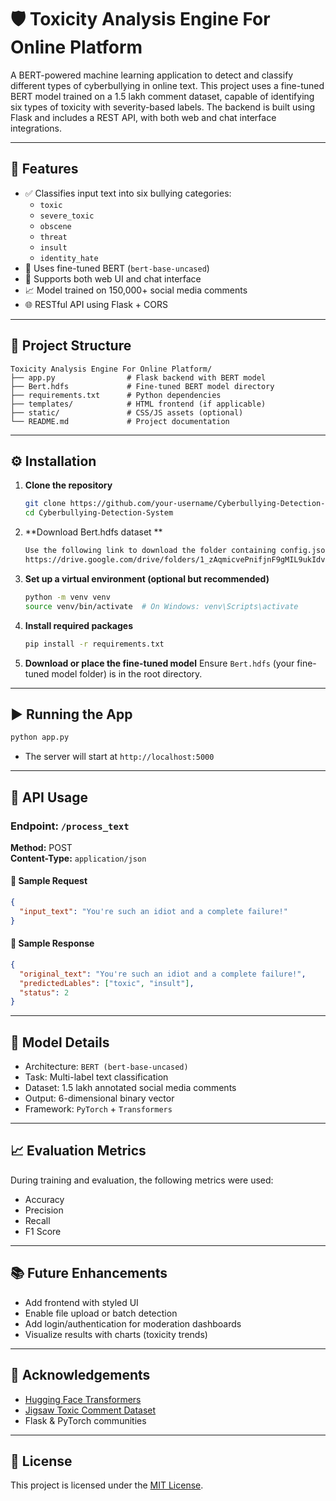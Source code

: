 # 🛡️ Toxicity Analysis Engine For Online Platform

A BERT-powered machine learning application to detect and classify different types of cyberbullying in online text. This project uses a fine-tuned BERT model trained on a 1.5 lakh comment dataset, capable of identifying six types of toxicity with severity-based labels. The backend is built using Flask and includes a REST API, with both web and chat interface integrations.

---

## 📌 Features

- ✅ Classifies input text into six bullying categories:
  - `toxic`
  - `severe_toxic`
  - `obscene`
  - `threat`
  - `insult`
  - `identity_hate`
- 🧠 Uses fine-tuned BERT (`bert-base-uncased`)
- 💬 Supports both web UI and chat interface
- 📈 Model trained on 150,000+ social media comments
- 🌐 RESTful API using Flask + CORS

---

## 📂 Project Structure

```
Toxicity Analysis Engine For Online Platform/
├── app.py                # Flask backend with BERT model
├── Bert.hdfs             # Fine-tuned BERT model directory
├── requirements.txt      # Python dependencies
├── templates/            # HTML frontend (if applicable)
├── static/               # CSS/JS assets (optional)
└── README.md             # Project documentation
```

---

## ⚙️ Installation

1. **Clone the repository**
   ```bash
   git clone https://github.com/your-username/Cyberbullying-Detection-System.git
   cd Cyberbullying-Detection-System
   ```
2. **Download Bert.hdfs dataset **
   ```bash
   Use the following link to download the folder containing config.json and Dataset file:
   https://drive.google.com/drive/folders/1_zAqmicvePnifjnF9gMIL9ukIdvSpmCq?usp=sharing
   ```
   
3. **Set up a virtual environment (optional but recommended)**
   ```bash
   python -m venv venv
   source venv/bin/activate  # On Windows: venv\Scripts\activate
   ```

4. **Install required packages**
   ```bash
   pip install -r requirements.txt
   ```

5. **Download or place the fine-tuned model**
   Ensure `Bert.hdfs` (your fine-tuned model folder) is in the root directory.

---

## ▶️ Running the App

```bash
python app.py
```

- The server will start at `http://localhost:5000`

---

## 🧪 API Usage

### Endpoint: `/process_text`  
**Method:** POST  
**Content-Type:** `application/json`  

#### 🔸 Sample Request
```json
{
  "input_text": "You're such an idiot and a complete failure!"
}
```

#### 🔸 Sample Response
```json
{
  "original_text": "You're such an idiot and a complete failure!",
  "predictedLables": ["toxic", "insult"],
  "status": 2
}
```

---

## 🧠 Model Details

- Architecture: `BERT (bert-base-uncased)`
- Task: Multi-label text classification
- Dataset: 1.5 lakh annotated social media comments
- Output: 6-dimensional binary vector
- Framework: `PyTorch` + `Transformers`

---

## 📈 Evaluation Metrics

During training and evaluation, the following metrics were used:
- Accuracy
- Precision
- Recall
- F1 Score

---

## 📚 Future Enhancements

- Add frontend with styled UI
- Enable file upload or batch detection
- Add login/authentication for moderation dashboards
- Visualize results with charts (toxicity trends)

---

## 🤝 Acknowledgements

- [Hugging Face Transformers](https://huggingface.co/transformers/)
- [Jigsaw Toxic Comment Dataset](https://www.kaggle.com/c/jigsaw-toxic-comment-classification-challenge)
- Flask & PyTorch communities

---


## 📜 License

This project is licensed under the [MIT License](LICENSE).
